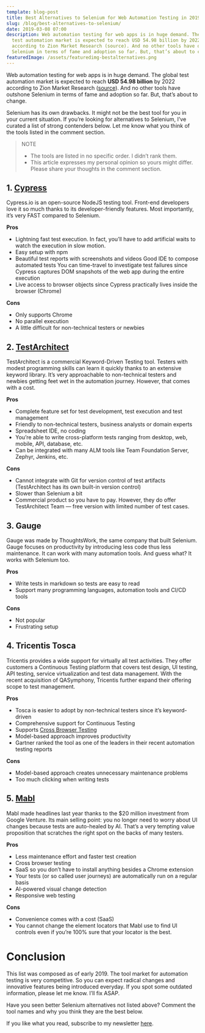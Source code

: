 ```yaml
---
template: blog-post
title: Best Alternatives to Selenium for Web Automation Testing in 2019
slug: /blog/best-alternatives-to-selenium/
date: 2019-03-08 07:00
description: Web automation testing for web apps is in huge demand. The global
  test automation market is expected to reach USD 54.98 billion by 2022
  according to Zion Market Research (source). And no other tools have outshone
  Selenium in terms of fame and adoption so far. But, that’s about to change.
featuredImage: /assets/featuredimg-bestalternatives.png
---
```

Web automation testing for web apps is in huge demand. The global test automation market is expected to reach **USD 54.98 billion** by 2022 according to Zion Market Research ([source](https://globenewswire.com/news-release/2017/07/25/1057737/0/en/Global-Test-Automation-Market-Will-Reach-USD-54-98-Billion-by-2022-Zion-Market-Research.html)). And no other tools have outshone Selenium in terms of fame and adoption so far. But, that’s about to change.

Selenium has its own drawbacks. It might not be the best tool for you in your current situation. If you’re looking for alternatives to Selenium, I’ve curated a list of strong contenders below. Let me know what you think of the tools listed in the comment section.

> NOTE
>
> * The tools are listed in no specific order. I didn’t rank them.
> * This article expresses my personal opinion so yours might differ. Please share your thoughts in the comment section.



## 1. [Cypress](http://www.cypress.io/)

Cypress.io is an open-source NodeJS testing tool. Front-end developers love it so much thanks to its developer-friendly features. Most importantly, it’s very FAST compared to Selenium.

**Pros**

* Lightning fast test execution. In fact, you’ll have to add artificial waits to watch the execution in slow motion.
* Easy setup with npm
* Beautiful test reports with screenshots and videos Good IDE to compose automated tests You can time-travel to investigate test failures since Cypress captures DOM snapshots of the web app during the entire execution
* Live access to browser objects since Cypress practically lives inside the browser (Chrome)

**Cons**

* Only supports Chrome
* No parallel execution
* A little difficult for non-technical testers or newbies

## 2. [TestArchitect](http://testarchitect.com/)

TestArchitect is a commercial Keyword-Driven Testing tool. Testers with modest programming skills can learn it quickly thanks to an extensive keyword library. It’s very approachable to non-technical testers and newbies getting feet wet in the automation journey. However, that comes with a cost.

**Pros**

* Complete feature set for test development, test execution and test management
* Friendly to non-technical testers, business analysts or domain experts
* Spreadsheet IDE, no coding
* You’re able to write cross-platform tests ranging from desktop, web, mobile, API, database, etc.
* Can be integrated with many ALM tools like Team Foundation Server, Zephyr, Jenkins, etc.

**Cons**

* Cannot integrate with Git for version control of test artifacts (TestArchitect has its own built-in version control)
* Slower than Selenium a bit
* Commercial product so you have to pay. However, they do offer TestArchitect Team — free version with limited number of test cases.

## 3. Gauge

Gauge was made by ThoughtsWork, the same company that built Selenium. Gauge focuses on productivity by introducing less code thus less maintenance. It can work with many automation tools. And guess what? It works with Selenium too.

**Pros**

* Write tests in markdown so tests are easy to read
* Support many programming languages, automation tools and CI/CD tools

**Cons**

* Not popular
* Frustrating setup

## 4. Tricentis Tosca

Tricentis provides a wide support for virtually all test activities. They offer customers a Continuous Testing platform that covers test design, UI testing, API testing, service virtualization and test data management. With the recent acquisition of QASymphony, Tricentis further expand their offering scope to test management.

**Pros**

* Tosca is easier to adopt by non-technical testers since it’s keyword-driven
* Comprehensive support for Continuous Testing
* Supports [Cross Browser Testing](https://thucldnguyen.com/web-automation-testing/cross-browser-testing-still-relevant/)
* Model-based approach improves productivity
* Gartner ranked the tool as one of the leaders in their recent automation testing reports

**Cons**

* Model-based approach creates unnecessary maintenance problems
* Too much clicking when writing tests

## 5. [Mabl](http://mabl.com/)

Mabl made headlines last year thanks to the $20 million investment from Google Venture. Its main selling point: you no longer need to worry about UI changes because tests are auto-healed by AI. That’s a very tempting value proposition that scratches the right spot on the backs of many testers.

**Pros**

* Less maintenance effort and faster test creation
* Cross browser testing
* SaaS so you don’t have to install anything besides a Chrome extension
* Your tests (or so called user journeys) are automatically run on a regular basis
* AI-powered visual change detection
* Responsive web testing

**Cons**

* Convenience comes with a cost (SaaS)
* You cannot change the element locators that Mabl use to find UI controls even if you’re 100% sure that your locator is the best.

# Conclusion

This list was composed as of early 2019. The tool market for automation testing is very competitive. So you can expect radical changes and innovative features being introduced everyday. If you spot some outdated information, please let me know. I’ll fix ASAP.

Have you seen better Selenium alternatives not listed above? Comment the tool names and why you think they are the best below.

If you like what you read, subscribe to my newsletter [here](https://thucldnguyen.com/newsletter-subscription/).